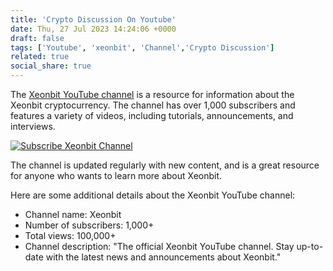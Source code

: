 ```yaml
---
title: 'Crypto Discussion On Youtube'
date: Thu, 27 Jul 2023 14:24:06 +0000
draft: false
tags: ['Youtube', 'xeonbit', 'Channel','Crypto Discussion']
related: true
social_share: true
---
```

The [Xeonbit YouTube channel](https://youtube.com/xeonbit) is a resource for information about the Xeonbit cryptocurrency. The channel has over 1,000 subscribers and features a variety of videos, including tutorials, announcements, and interviews.

[![Subscribe Xeonbit Channel](https://img.youtube.com/vi/CQMqq7OjWVU/0.jpg)](https://www.youtube.com/watch?v=CQMqq7OjWVU)

The channel is updated regularly with new content, and is a great resource for anyone who wants to learn more about Xeonbit.

Here are some additional details about the Xeonbit YouTube channel:

* Channel name: Xeonbit
* Number of subscribers: 1,000+
* Total views: 100,000+
* Channel description: "The official Xeonbit YouTube channel. Stay up-to-date with the latest news and announcements about Xeonbit."

